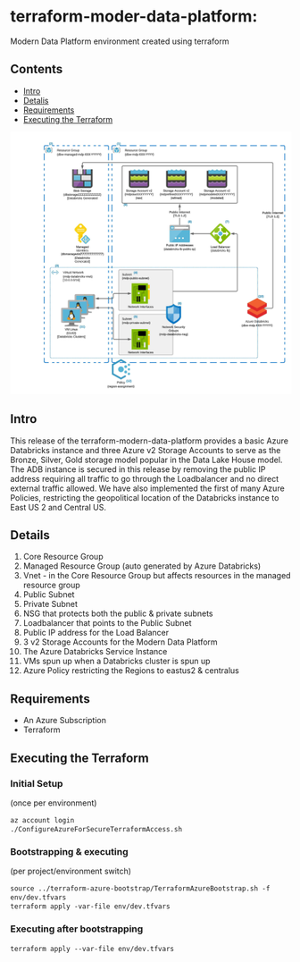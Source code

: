 # terraform-moder-data-platform:

Modern Data Platform environment created using terraform

## Contents

- [Intro](#intro)
- [Detalis](#details)
- [Requirements](#requirements)
- [Executing the Terraform](#executing-the-terraform)

![mdp-release1-details](mdp-release1-details.jpeg)
## Intro

This release of the terraform-modern-data-platform provides a basic Azure Databricks instance and three Azure v2 Storage Accounts to serve as the Bronze, Silver, Gold storage model popular in the Data Lake House model.  The ADB instance is secured in this release by removing the public IP address requiring all traffic to go through the Loadbalancer and no direct external traffic allowed.  We have also implemented the first of many Azure Policies, restricting the geopolitical location of the Databricks instance to East US 2 and Central US.

## Details

1. Core Resource Group
2. Managed Resource Group (auto generated by Azure Databricks)
3. Vnet - in the Core Resource Group but affects resources in the managed resource group 
4. Public Subnet  
5. Private Subnet
6. NSG that protects both the public & private subnets
7. Loadbalancer that points to the Public Subnet
8. Public IP address for the Load Balancer
9. 3 v2 Storage Accounts for the Modern Data Platform
10. The Azure Databricks Service Instance
11. VMs spun up when a Databricks cluster is spun up
12. Azure Policy restricting the Regions to eastus2 & centralus

## Requirements

- An Azure Subscription
- Terraform

## Executing the Terraform

### Initial Setup 
(once per environment) 

```{r, engine='sh', count_lines}
az account login
./ConfigureAzureForSecureTerraformAccess.sh
```

### Bootstrapping & executing
(per project/environment switch)

```
source ../terraform-azure-bootstrap/TerraformAzureBootstrap.sh -f env/dev.tfvars
terraform apply -var-file env/dev.tfvars
```

### Executing after bootstrapping
```
terraform apply --var-file env/dev.tfvars
```
